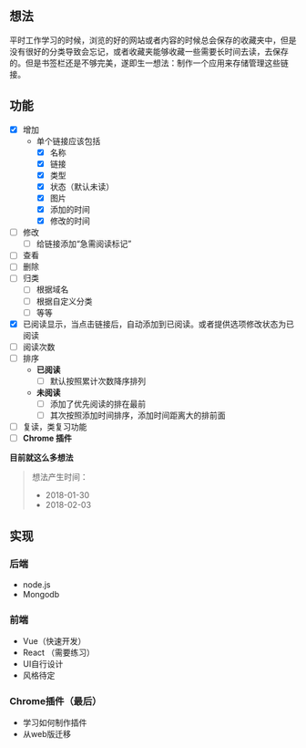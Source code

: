 ## 想法

​	平时工作学习的时候，浏览的好的网站或者内容的时候总会保存的收藏夹中，但是没有很好的分类导致会忘记，或者收藏夹能够收藏一些需要长时间去读，去保存的。但是书签栏还是不够完美，遂即生一想法：制作一个应用来存储管理这些链接。

## 功能

- [x] 增加
  - 单个链接应该包括
    - [x] 名称
    - [x] 链接
    - [x] 类型
    - [x] 状态（默认未读）
    - [x] 图片
    - [x] 添加的时间
    - [x] 修改的时间
- [ ] 修改
  - [ ] 给链接添加“急需阅读标记”
- [ ] 查看
- [ ] 删除
- [ ] 归类
  - [ ] 根据域名
  - [ ] 根据自定义分类
  - [ ] 等等
- [x] 已阅读显示，当点击链接后，自动添加到已阅读。或者提供选项修改状态为已阅读
- [ ] 阅读次数
- [ ] 排序
  - **已阅读**
    - [ ] 默认按照累计次数降序排列
  - **未阅读**
    - [ ] 添加了优先阅读的排在最前
    - [ ] 其次按照添加时间排序，添加时间距离大的排前面
- [ ] 复读，类复习功能
- [ ] **Chrome 插件**

**目前就这么多想法**

> 想法产生时间：
>
> - 2018-01-30
> - 2018-02-03

## 实现

### 后端

- node.js
- Mongodb 

### 前端

- Vue（快速开发）
- React （需要练习）
- UI自行设计
- 风格待定

### Chrome插件（最后）

- 学习如何制作插件
- 从web版迁移